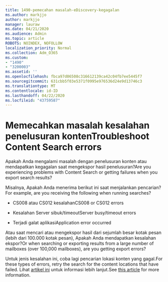 ```yaml
---
title: 1490-pemecahan masalah-eDiscovery-kegagalan
ms.author: markjjo
author: markjjo
manager: lauraw
ms.date: 04/21/2020
ms.audience: Admin
ms.topic: article
ROBOTS: NOINDEX, NOFOLLOW
localization_priority: Normal
ms.collection: Adm_O365
ms.custom:
- "1490"
- "3200003"
ms.assetid: ''
ms.openlocfilehash: fbca97d06508c316612139ca42c04fb7ee5445f7
ms.sourcegitcommit: 631cbb5f03e5371f0995e976536d24e9d13746c3
ms.translationtype: MT
ms.contentlocale: id-ID
ms.lasthandoff: 04/22/2020
ms.locfileid: "43759587"
---
```

# <a name="troubleshoot-content-search-errors"></a><span data-ttu-id="4e340-102">Memecahkan masalah kesalahan penelusuran konten</span><span class="sxs-lookup"><span data-stu-id="4e340-102">Troubleshoot Content Search errors</span></span>

<span data-ttu-id="4e340-103">Apakah Anda mengalami masalah dengan penelusuran konten atau mendapatkan kegagalan saat mengekspor hasil penelusuran?</span><span class="sxs-lookup"><span data-stu-id="4e340-103">Are you experiencing problems with Content Search or getting failures when you export search results?</span></span>

<span data-ttu-id="4e340-104">Misalnya, Apakah Anda menerima berikut ini saat menjalankan pencarian?</span><span class="sxs-lookup"><span data-stu-id="4e340-104">For example, are you receiving the following when running searches?</span></span>

- <span data-ttu-id="4e340-105">CS008 atau CS012 kesalahan</span><span class="sxs-lookup"><span data-stu-id="4e340-105">CS008 or CS012 errors</span></span>

- <span data-ttu-id="4e340-106">Kesalahan Server sibuk/timeout</span><span class="sxs-lookup"><span data-stu-id="4e340-106">Server busy/timeout errors</span></span>

- <span data-ttu-id="4e340-107">Terjadi galat aplikasi</span><span class="sxs-lookup"><span data-stu-id="4e340-107">Application error occurred</span></span>

<span data-ttu-id="4e340-108">Atau saat mencari atau mengekspor hasil dari sejumlah besar kotak pesan (lebih dari 100.000 kotak pesan), Apakah Anda mendapatkan kesalahan ekspor?</span><span class="sxs-lookup"><span data-stu-id="4e340-108">Or when searching or exporting results from a large number of mailboxes (over 100,000 mailboxes), are you getting export errors?</span></span>

<span data-ttu-id="4e340-109">Untuk jenis kesalahan ini, coba lagi pencarian lokasi konten yang gagal.</span><span class="sxs-lookup"><span data-stu-id="4e340-109">For these types of errors, retry the search for the content locations that have failed.</span></span> <span data-ttu-id="4e340-110">Lihat [artikel ini](https://docs.microsoft.com/office365/securitycompliance/retry-failed-content-search) untuk informasi lebih lanjut.</span><span class="sxs-lookup"><span data-stu-id="4e340-110">See  [this article](https://docs.microsoft.com/office365/securitycompliance/retry-failed-content-search) for more information.</span></span>
